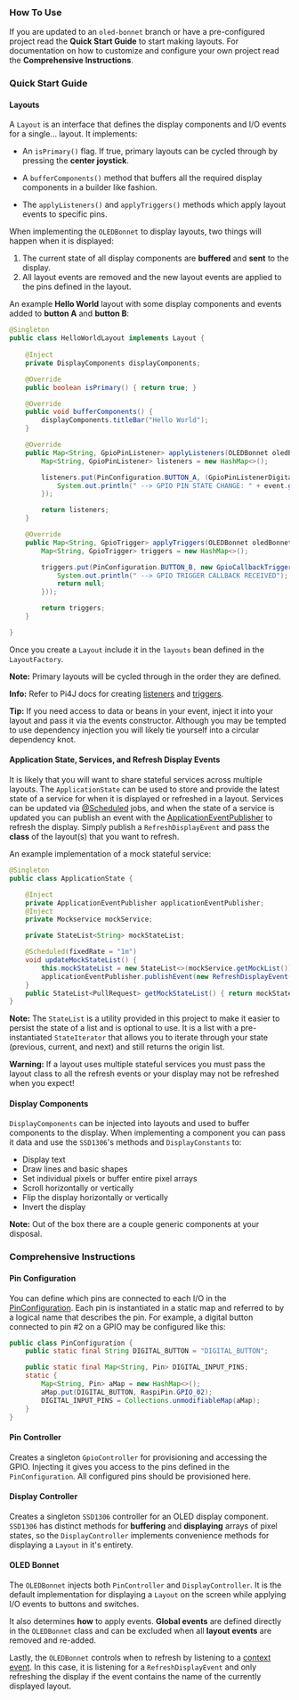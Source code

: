 ### How To Use

If you are updated to an `oled-bonnet` branch or have a pre-configured project read the **Quick Start Guide** to start making layouts. 
For documentation on how to customize and configure your own project read the **Comprehensive Instructions**.

### Quick Start Guide

#### Layouts

A `Layout` is an interface that defines the display components and I/O events for a single... layout. It implements:

* An `isPrimary()` flag. If true, primary layouts can be cycled through by pressing the **center joystick**.

* A `bufferComponents()` method that buffers all the required display components in a builder like fashion.

* The `applyListeners()` and `applyTriggers()` methods which apply layout events to specific pins.

When implementing the `OLEDBonnet` to display layouts, two things will happen when it is displayed:

1. The current state of all display components are **buffered** and **sent** to the display.
2. All layout events are removed and the new layout events are applied to the pins defined in the layout.

An example **Hello World** layout with some display components and events added to **button A** and **button B**:

```java
@Singleton
public class HelloWorldLayout implements Layout { 
	
	@Inject
	private DisplayComponents displayComponents;

	@Override
	public boolean isPrimary() { return true; }

	@Override
	public void bufferComponents() {
		displayComponents.titleBar("Hello World");
	}

	@Override
	public Map<String, GpioPinListener> applyListeners(OLEDBonnet oledBonnet) {
		Map<String, GpioPinListener> listeners = new HashMap<>();

		listeners.put(PinConfiguration.BUTTON_A, (GpioPinListenerDigital) event -> {
			System.out.println(" --> GPIO PIN STATE CHANGE: " + event.getPin() + " = " + event.getState());
		});

		return listeners;
	}

	@Override
	public Map<String, GpioTrigger> applyTriggers(OLEDBonnet oledBonnet) {
		Map<String, GpioTrigger> triggers = new HashMap<>();

		triggers.put(PinConfiguration.BUTTON_B, new GpioCallbackTrigger(() -> {
			System.out.println(" --> GPIO TRIGGER CALLBACK RECEIVED");
			return null;
		}));

		return triggers;
	}

}
```
Once you create a `Layout` include it in the `layouts` bean defined in the `LayoutFactory`.

__Note:__ Primary layouts will be cycled through in the order they are defined.

__Info:__ Refer to Pi4J docs for creating [listeners](https://pi4j.com/1.2/example/listener.html) and [triggers](https://pi4j.com/1.2/example/trigger.html).

__Tip:__ If you need access to data or beans in your event, inject it into your layout and pass it via the events constructor. 
Although you may be tempted to use dependency injection you will likely tie yourself into a circular dependency knot. 

#### Application State, Services, and Refresh Display Events

It is likely that you will want to share stateful services across multiple layouts. 
The `ApplicationState` can be used to store and provide the latest state of a service for when it is displayed or refreshed in a layout.
Services can be updated via [@Scheduled](https://docs.micronaut.io/latest/guide/index.html#scheduling) jobs, and when the state of a service is updated you can publish an event with the [ApplicationEventPublisher](https://docs.micronaut.io/latest/guide/index.html#contextEvents) to refresh the display.
Simply publish a `RefreshDisplayEvent` and pass the **class** of the layout(s) that you want to refresh.

An example implementation of a mock stateful service:

```java
@Singleton
public class ApplicationState {

	@Inject
	private ApplicationEventPublisher applicationEventPublisher;
	@Inject
	private Mockservice mockService;

	private StateList<String> mockStateList;

	@Scheduled(fixedRate = "1m")
	void updateMockStateList() {
		this.mockStateList = new StateList<>(mockService.getMockList());
		applicationEventPublisher.publishEvent(new RefreshDisplayEvent(MyLayoutOne.NAME, MyLayoutTwo.NAME));
	}
	public StateList<PullRequest> getMockStateList() { return mockStateList; }
}
```

__Note:__ The `StateList` is a utility provided in this project to make it easier to persist the state of a list and is optional to use. 
It is a list with a pre-instantiated `StateIterator` that allows you to iterate through your state (previous, current, and next) and still returns the origin list.

__Warning:__ If a layout uses multiple stateful services you must pass the layout class to all the refresh events or your display may not be refreshed when you expect!

#### Display Components

`DisplayComponents` can be injected into layouts and used to buffer components to the display. 
When implementing a component you can pass it data and use the `SSD1306`'s methods and `DisplayConstants` to:

* Display text
* Draw lines and basic shapes
* Set individual pixels or buffer entire pixel arrays
* Scroll horizontally or vertically
* Flip the display horizontally or vertically
* Invert the display

__Note:__ Out of the box there are a couple generic components at your disposal.

### Comprehensive Instructions

#### Pin Configuration

You can define which pins are connected to each I/O in the [PinConfiguration](src/main/java/pi/naut/gpio/config/PinConfiguration.java). 
Each pin is instantiated in a static map and referred to by a logical name that describes the pin. 
For example, a digital button connected to pin #2 on a GPIO may be configured like this:

```java
public class PinConfiguration {
	public static final String DIGITAL_BUTTON = "DIGITAL_BUTTON";

	public static final Map<String, Pin> DIGITAL_INPUT_PINS;
	static {
		Map<String, Pin> aMap = new HashMap<>();
		aMap.put(DIGITAL_BUTTON, RaspiPin.GPIO_02);
		DIGITAL_INPUT_PINS = Collections.unmodifiableMap(aMap);
	}
}
```

#### Pin Controller

Creates a singleton `GpioController` for provisioning and accessing the GPIO. 
Injecting it gives you access to the pins defined in the `PinConfiguration`. 
All configured pins should be provisioned here.

#### Display Controller

Creates a singleton `SSD1306` controller for an OLED display component.
`SSD1306` has distinct methods for **buffering** and **displaying** arrays of pixel states, so the `DisplayController` implements convenience methods for displaying a `Layout` in it's entirety.

#### OLED Bonnet

The `OLEDBonnet` injects both `PinController` and `DisplayController`. It is the default implementation for displaying a `Layout` on the screen while applying I/O events to buttons and switches. 

It also determines **how** to apply events. **Global events** are defined directly in the `OLEDBonnet` class and can be excluded when all **layout events** are removed and re-added.

Lastly, the `OLEDBonnet` controls when to refresh by listening to a [context event](https://docs.micronaut.io/latest/guide/index.html#contextEvents). 
In this case, it is listening for a `RefreshDisplayEvent` and only refreshing the display if the event contains the name of the currently displayed layout.
